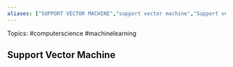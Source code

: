 ```yaml
---
aliases: ["SUPPORT VECTOR MACHINE","support vector machine","Support vector machine","SVM", "svm"] 
---
```

Topics: #computerscience #machinelearning 

## Support Vector Machine

